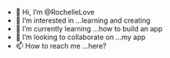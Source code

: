 - 👋 Hi, I’m @RochelleLove
- 👀 I’m interested in ...learning and creating
- 🌱 I’m currently learning ...how to build an app
- 💞️ I’m looking to collaborate on ...my app
- 📫 How to reach me ...here?

<!---
RochelleLove/RochelleLove is a ✨ special ✨ repository because its `README.md` (this file) appears on your GitHub profile.
You can click the Preview link to take a look at your changes.
--->
